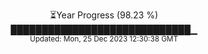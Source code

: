 <p align="center">
⏳Year Progress (98.23 %) <br>
█████████████████████████████▁ <br>
<sub>Updated: Mon, 25 Dec 2023 12:30:38 GMT</sub>
</p>

